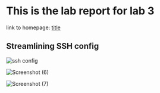 # This is the lab report for lab 3

  link to homepage: [title](https://yangwestyyy21.github.io/cse15l-lab-reports/index.html)
  
## Streamlining SSH config

![ssh config](https://user-images.githubusercontent.com/33038975/153533813-e7bbfcb2-3043-4751-a1a0-1590ebac1c6f.png)

![Screenshot (6)](https://user-images.githubusercontent.com/33038975/153533829-32946bde-b928-4893-b8ad-d7bef0b77985.png)

![Screenshot (7)](https://user-images.githubusercontent.com/33038975/153533836-c7670a17-f778-45c1-aaa6-a4aaca3e16f1.png)
